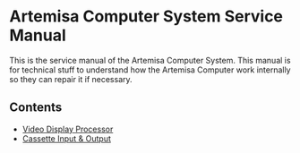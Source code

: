 # Artemisa Computer System Service Manual

This is the service manual of the Artemisa Computer System. This manual is for technical stuff to understand how the Artemisa Computer work internally so they can repair it if necessary.

## Contents

- [Video Display Processor](vdp.md)
- [Cassette Input & Output](casio.md)
